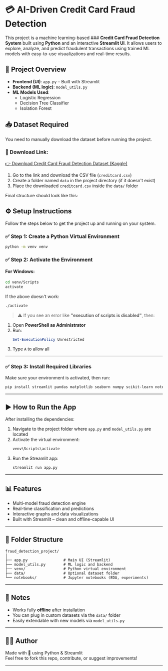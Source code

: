 


# 💳 AI-Driven Credit Card Fraud Detection

This project is a machine learning-based ### **Credit Card Fraud Detection System** built using **Python** and an interactive **Streamlit UI**. It allows users to explore, analyze, and predict fraudulent transactions using trained ML models with easy-to-use visualizations and real-time results.



## 📁 Project Overview

- **Frontend (UI)**: `app.py` – Built with Streamlit  
- **Backend (ML logic)**: `model_utils.py`  
- **ML Models Used**:
  - Logistic Regression
  - Decision Tree Classifier
  - Isolation Forest

## 📥 Dataset Required

You need to manually download the dataset before running the project.

### 🔗 Download Link:
[👉 Download Credit Card Fraud Detection Dataset (Kaggle)](https://www.kaggle.com/datasets/mlg-ulb/creditcardfraud)

1. Go to the link and download the CSV file (`creditcard.csv`)
2. Create a folder named `data` in the project directory (if it doesn't exist)
3. Place the downloaded `creditcard.csv` inside the `data/` folder

Final structure should look like this:



## ⚙️ Setup Instructions

Follow the steps below to get the project up and running on your system.

### ✅ Step 1: Create a Python Virtual Environment

```bash
python -m venv venv
```

### ✅ Step 2: Activate the Environment

#### For Windows:

```bash
cd venv/Scripts
activate
```

If the above doesn't work:

```bash
./activate
```

> ⚠️ If you see an error like **"execution of scripts is disabled"**, then:

1. Open **PowerShell as Administrator**  
2. Run:
   ```powershell
   Set-ExecutionPolicy Unrestricted
   ```
3. Type `A` to allow all

---

### ✅ Step 3: Install Required Libraries

Make sure your environment is activated, then run:

```bash
pip install streamlit pandas matplotlib seaborn numpy scikit-learn notebooks
```

---

## ▶️ How to Run the App

After installing the dependencies:

1. Navigate to the project folder where `app.py` and `model_utils.py` are located
2. Activate the virtual environment:
   ```bash
   venv\Scripts\activate
   ```
3. Run the Streamlit app:
   ```bash
   streamlit run app.py
   ```

---

## 📊 Features

- Multi-model fraud detection engine
- Real-time classification and predictions
- Interactive graphs and data visualizations
- Built with Streamlit – clean and offline-capable UI

---

## 📂 Folder Structure

```
fraud_detection_project/
│
├── app.py                # Main UI (Streamlit)
├── model_utils.py        # ML logic and backend
├── venv/                 # Python virtual environment
├── data/                 # Optional dataset folder
└── notebooks/            # Jupyter notebooks (EDA, experiments)
```

---

## 📌 Notes

- Works fully **offline** after installation
- You can plug in custom datasets via the `data/` folder
- Easily extendable with new models via `model_utils.py`

---

## 👨‍💻 Author

Made with 💙 using Python & Streamlit  
Feel free to fork this repo, contribute, or suggest improvements!

---
```

